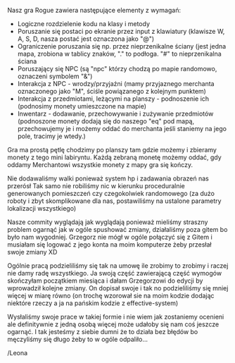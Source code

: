 Nasz gra Rogue zawiera następujące elementy z wymagań:

- Logiczne rozdzielenie kodu na klasy i metody
- Poruszanie się postaci po ekranie przez input z klawiatury (klawisze W, A, S, D, nasza postać jest oznaczona jako "@")
- Ograniczenie poruszania się np. przez nieprzenikalne ściany (jest jedna mapa, zrobiona w tablicy znaków, "." to podłoga. "#" to nieprzenikalna ściana
- Poruszający się NPC (są "npc" którzy chodzą po mapie randomowo, oznaczeni symbolem "&")
- Interakcja z NPC - wrodzy/przyjaźni (mamy przyjaznego merchanta oznaczonego jako "M", ściśle powiązanego z kolejnym punktem)
- Interakcja z przedmiotami, leżącymi na planszy - podnoszenie ich (podnosimy monety umieszczone na mapie)
- Inwentarz - dodawanie, przechowywanie i zużywanie przedmiotów (podnoszone monety dodają się do naszego "eq" pod mapą, przechowujemy je i możemy oddać do merchanta jeśli staniemy na jego pole, tracimy je wtedy.)

  
Gra ma prostą pętlę chodzimy po planszy tam gdzie możemy i zbieramy monety z tego mini labiryntu.
Każdą zebraną monetę możemy oddać, gdy oddamy Merchantowi wszystkie monety z mapy gra się kończy. 

Nie dodawaliśmy walki ponieważ system hp i zadawania obrazeń nas przerósł 
Tak samo nie robiliśmy nic w kierunku proceduralnie generowanych pomieszczeń czy czegokolwiek randomowego (za dużo roboty i zbyt skomplikowane dla nas, postawiliśmy na ustalone parametry lokalizacji wszystkiego)

Nasze commity wyglądają jak wyglądają ponieważ mieliśmy straszny problem ogarnąć jak w ogóle spushować zmiany, działaliśmy poza gitem bo było nam wygodniej. 
Grzegorz nie mógł w ogóle połączyć się z Gitem i musiałam się logować z jego konta na moim komputerze żeby przesłał swoje zmiany XD

Ogólnie pracą podzieliliśmy się tak na umowę ile zrobimy to zrobimy i raczej nie damy radę wszystkiego.
Ja swoją część zawierającą część wymogów skończyłam początkiem miesiąca i dałam Grzegorzowi do edycji by wprowadził kolejne zmiany.
On dopisał swoje i tak no podzieliliśmy się mniej więcej w miarę równo (on trochę wzorował sie na moim kodzie dodając niektóre rzeczy a ja na pańskim kodzie z effective-system)

Wysłaliśmy swoje prace w takiej formie i nie wiem jak zostaniemy ocenieni ale definitywnie z jedną osobą więcej może udałoby się nam coś jeszcze ogarnąć.
I tak jesteśmy z siebie dumni że to działa bez błędów bo męczyliśmy się długo żeby to w ogóle odpaliło... 


/Leona
